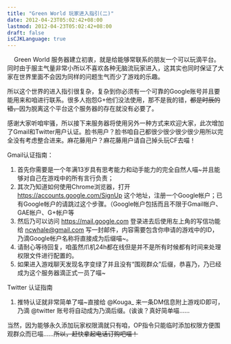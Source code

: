 ```yaml
---
title: "Green World 玩家进入指引(二)"
date: 2012-04-23T05:02:42+08:00
lastmod: 2012-04-23T05:02:42+08:00
draft: false
isCJKLanguage: true
---
```


<p>&#160;&#160;&#160; Green World 服务器建立初衷，就是给能够常联系的朋友一个可以玩滴平台。同时由于服主气量非常小所以不喜欢各种无脑流玩家进入，这其实也同时保证了大家在世界里面不会因为同样的问题生气而少了游戏的乐趣。</p>  <p>所以这个世界的进入指引很复杂，复杂到你必须有一个可靠的Google账号并且要能用来和咱进行联系。很多人抱怨G+他们没法使用，那不是我的错，<strike>都是时辰的错，</strike>因为脱离这个平台这个服务器的存在就没有必要了。</p>  <p>感谢大家听咱牢骚，所以接下来服务器将使用另外一种方式来欢迎大家，此次增加了Gmail和Twitter用户认证。脸书用户？脸书咱自己都很少很少很少很少用所以完全没有考虑整合进来。麻花藤用户？麻花藤用户请自己掉头玩CF去喵！</p>  <p>Gmail认证指南：</p>  <ol>   <li>首先你需要是一个年满13岁具有思考能力和动手能力的完全自然人喵~并且能够对自己在游戏中的所有言行负责； </li>    <li>其次乃知道如何使用Chrome浏览器，打开 <a href="https://accounts.google.com/SignUp">https://accounts.google.com/SignUp</a> 这个地址，注册一个Google帐户；已有Google帐户的请跳过这个步骤。（Google帐户包括而且不限于Gmail帐户、GAE帐户、G+帐户等 </li>    <li>然后乃可以访问 <a href="https://mail.google.com">https://mail.google.com</a> 登录进去后使用左上角的写信功能给 <a href="mailto:ncwhale@gmail.com">ncwhale@gmail.com</a> 写一封邮件，内容需要包含你申请的游戏中的ID，乃滴Google帐户名称将直接成为后缀喵~。 </li>    <li>请耐心等待回复，咱虽然爪机24h都在线但是并不是所有时候都有时间来处理权限文件进行配置的。 </li>    <li>如果进入游戏聊天发现名字变绿了并且没有“围观群众”后缀，恭喜乃，乃已经成为这个服务器滴正式一员了喵~</li> </ol>  <p>Twitter 认证指南</p>  <ol>   <li>推特认证就非常简单了喵~直接给 @Kouga_ 来一条DM信息附上游戏ID即可，乃滴 @twitter 账号将自动成为乃滴后缀。(诶诶？真好简单喵……</li> </ol>  <p>当然，因为能够永久添加玩家权限滴就只有咱，OP指令只能临时添加权限方便围观群众而已喵……<strike>所以，赶快拿起电话订购吧喵！</strike></p>